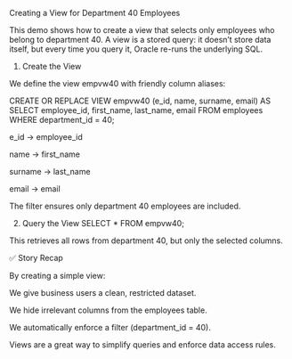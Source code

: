 Creating a View for Department 40 Employees

This demo shows how to create a view that selects only employees who belong to department 40.
A view is a stored query: it doesn’t store data itself, but every time you query it, Oracle re-runs the underlying SQL.

1. Create the View

We define the view empvw40 with friendly column aliases:

CREATE OR REPLACE VIEW empvw40 (e_id, name, surname, email) AS
SELECT employee_id, first_name, last_name, email
FROM employees
WHERE department_id = 40;


e_id → employee_id

name → first_name

surname → last_name

email → email

The filter ensures only department 40 employees are included.

2. Query the View
SELECT * FROM empvw40;


This retrieves all rows from department 40, but only the selected columns.

✅ Story Recap

By creating a simple view:

We give business users a clean, restricted dataset.

We hide irrelevant columns from the employees table.

We automatically enforce a filter (department_id = 40).

Views are a great way to simplify queries and enforce data access rules.
